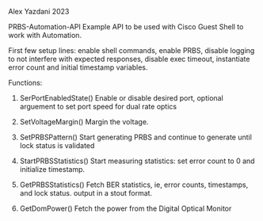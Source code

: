 Alex Yazdani 2023

PRBS-Automation-API
Example API to be used with Cisco Guest Shell to work with Automation.

First few setup lines:
enable shell commands, enable PRBS, disable logging to not interfere with expected responses, disable exec timeout, instantiate error count and initial timestamp variables.

Functions:

1. SerPortEnabledState()
  Enable or disable desired port, optional arguement to set port speed for dual rate optics
  
2. SetVoltageMargin()
  Margin the voltage.
  
3. SetPRBSPattern()
  Start generating PRBS and continue to generate until lock status is validated

4. StartPRBSStatistics()
  Start measuring statistics: set error count to 0 and initialize timestamp.

5. GetPRBSStatistics()
  Fetch BER statistics, ie, error counts, timestamps, and lock status.  output in a stout format.

6. GetDomPower()
  Fetch the power from the Digital Optical Monitor
